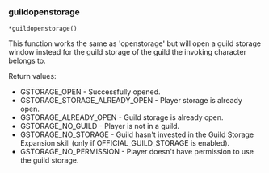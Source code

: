 ### guildopenstorage
```
*guildopenstorage()
```

This function works the same as 'openstorage' but will open a guild storage
window instead for the guild storage of the guild the invoking character belongs
to.

Return values:
* GSTORAGE_OPEN - Successfully opened.
* GSTORAGE_STORAGE_ALREADY_OPEN - Player storage is already open.
* GSTORAGE_ALREADY_OPEN - Guild storage is already open.
* GSTORAGE_NO_GUILD - Player is not in a guild.
* GSTORAGE_NO_STORAGE - Guild hasn't invested in the Guild Storage Expansion skill (only if OFFICIAL_GUILD_STORAGE is enabled).
* GSTORAGE_NO_PERMISSION - Player doesn't have permission to use the guild storage.
